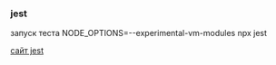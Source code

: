 ### jest

запуск теста
NODE_OPTIONS=--experimental-vm-modules npx jest

[сайт jest](https://jestjs.io)